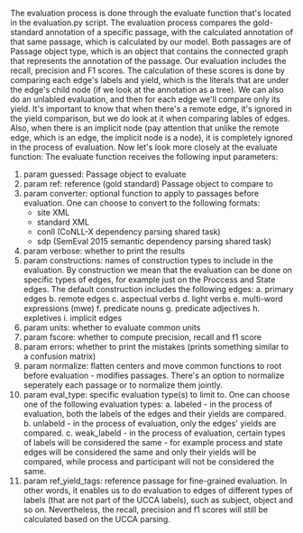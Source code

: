 The evaluation process is done through the evaluate function that's located in the evaluation.py script.
The evaluation process compares the gold-standard annotation of a specific passage, with the calculated annotation of that same passage, which is calculated by our model.
Both passages are of Passage object type, which is an object that contains the connected graph that represents the annotation of the passage.
Our evaluation includes the recall, precision and F1 scores. The calculation of these scores is done by comparing each edge's labels and yield, which is the literals that are under the edge's child node (if we look at the annotation as a tree).
We can also do an unlabled evaluation, and then for each edge we'll compare only its yield. It's important to know that when there's a remote edge, it's ignored in the yield comparison, but we do look at it when comparing lables of edges.
Also, when there is an implicit node (pay attention that unlike the remote edge, which is an edge, the implicit node is a node), it is completely ignored in the process of evaluation.
Now let's look more closely at the evaluate function:
The evaluate function receives the following input parameters:
1. param guessed: Passage object to evaluate
2. param ref: reference (gold standard) Passage object to compare to
3. param converter: optional function to apply to passages before evaluation. One can choose to convert to the following formats:
    - site XML
    - standard XML
    - conll (CoNLL-X dependency parsing shared task)
    - sdp (SemEval 2015 semantic dependency parsing shared task)
4. param verbose: whether to print the results
5. param constructions: names of construction types to include in the evaluation. By construction we mean that the evaluation can be done on specific types of edges, for example just on the Proccess and State edges. The default construction includes the following edges:
    a. primary edges
    b. remote edges
    c. aspectual verbs
    d. light verbs
    e. multi-word expressions (mwe)
    f. predicate nouns
    g. predicate adjectives
    h. expletives
    i. implicit edges
6. param units: whether to evaluate common units
7. param fscore: whether to compute precision, recall and f1 score
8. param errors: whether to print the mistakes (prints something similar to a confusion matrix)
9. param normalize: flatten centers and move common functions to root before evaluation - modifies passages. There's an option to normalize seperately each passage or to normalize them jointly. 
10. param eval_type: specific evaluation type(s) to limit to. One can choose one of the following evaluation types:
    a. labeled - in the process of evaluation, both the labels of the edges and their yields are compared.
    b. unlabeld - in the process of evaluation, only the edges' yields are compared.
    c. weak_labeld - in the process of evaluation, certain types of labels will be considered the same - for example process and state edges will be considered the same and only their yields will be compared,  while process and participant will not be considered the same.
11. param ref_yield_tags: reference passage for fine-grained evaluation. In other words, it enables us to do evaluation to edges of different types of labels (that are not part of the UCCA labels), such as subject, object and so on. Nevertheless, the recall, precision and f1 scores will still be calculated based on the UCCA parsing. 
